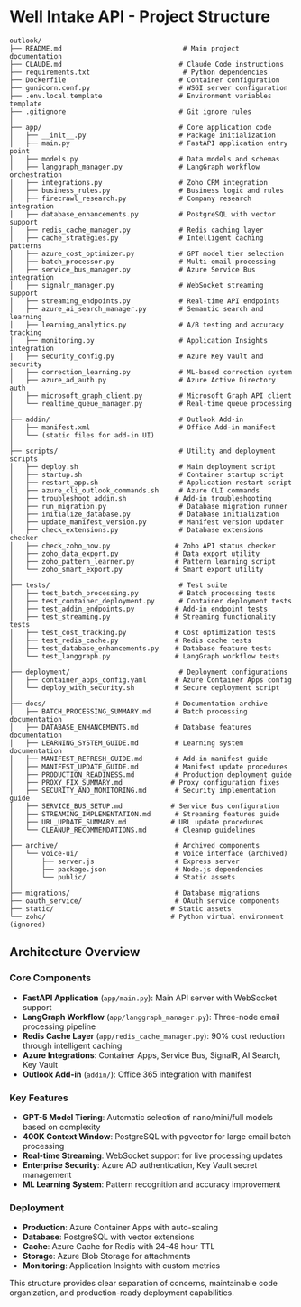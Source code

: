 # Well Intake API - Project Structure

```
outlook/
├── README.md                              # Main project documentation
├── CLAUDE.md                             # Claude Code instructions
├── requirements.txt                       # Python dependencies
├── Dockerfile                            # Container configuration
├── gunicorn.conf.py                      # WSGI server configuration
├── .env.local.template                   # Environment variables template
├── .gitignore                            # Git ignore rules
│
├── app/                                  # Core application code
│   ├── __init__.py                       # Package initialization
│   ├── main.py                           # FastAPI application entry point
│   ├── models.py                         # Data models and schemas
│   ├── langgraph_manager.py              # LangGraph workflow orchestration
│   ├── integrations.py                   # Zoho CRM integration
│   ├── business_rules.py                 # Business logic and rules
│   ├── firecrawl_research.py             # Company research integration
│   ├── database_enhancements.py          # PostgreSQL with vector support
│   ├── redis_cache_manager.py            # Redis caching layer
│   ├── cache_strategies.py               # Intelligent caching patterns
│   ├── azure_cost_optimizer.py           # GPT model tier selection
│   ├── batch_processor.py                # Multi-email processing
│   ├── service_bus_manager.py            # Azure Service Bus integration
│   ├── signalr_manager.py                # WebSocket streaming support
│   ├── streaming_endpoints.py            # Real-time API endpoints
│   ├── azure_ai_search_manager.py        # Semantic search and learning
│   ├── learning_analytics.py             # A/B testing and accuracy tracking
│   ├── monitoring.py                     # Application Insights integration
│   ├── security_config.py                # Azure Key Vault and security
│   ├── correction_learning.py            # ML-based correction system
│   ├── azure_ad_auth.py                  # Azure Active Directory auth
│   ├── microsoft_graph_client.py         # Microsoft Graph API client
│   └── realtime_queue_manager.py         # Real-time queue processing
│
├── addin/                                # Outlook Add-in
│   ├── manifest.xml                      # Office Add-in manifest
│   └── (static files for add-in UI)
│
├── scripts/                              # Utility and deployment scripts
│   ├── deploy.sh                         # Main deployment script
│   ├── startup.sh                        # Container startup script
│   ├── restart_app.sh                    # Application restart script
│   ├── azure_cli_outlook_commands.sh     # Azure CLI commands
│   ├── troubleshoot_addin.sh            # Add-in troubleshooting
│   ├── run_migration.py                  # Database migration runner
│   ├── initialize_database.py            # Database initialization
│   ├── update_manifest_version.py        # Manifest version updater
│   ├── check_extensions.py               # Database extensions checker
│   ├── check_zoho_now.py                # Zoho API status checker
│   ├── zoho_data_export.py              # Data export utility
│   ├── zoho_pattern_learner.py          # Pattern learning script
│   └── zoho_smart_export.py             # Smart export utility
│
├── tests/                                # Test suite
│   ├── test_batch_processing.py          # Batch processing tests
│   ├── test_container_deployment.py      # Container deployment tests
│   ├── test_addin_endpoints.py          # Add-in endpoint tests
│   ├── test_streaming.py                # Streaming functionality tests
│   ├── test_cost_tracking.py            # Cost optimization tests
│   ├── test_redis_cache.py              # Redis cache tests
│   ├── test_database_enhancements.py    # Database feature tests
│   └── test_langgraph.py                # LangGraph workflow tests
│
├── deployment/                           # Deployment configurations
│   ├── container_apps_config.yaml       # Azure Container Apps config
│   └── deploy_with_security.sh          # Secure deployment script
│
├── docs/                                # Documentation archive
│   ├── BATCH_PROCESSING_SUMMARY.md      # Batch processing documentation
│   ├── DATABASE_ENHANCEMENTS.md         # Database features documentation
│   ├── LEARNING_SYSTEM_GUIDE.md         # Learning system documentation
│   ├── MANIFEST_REFRESH_GUIDE.md        # Add-in manifest guide
│   ├── MANIFEST_UPDATE_GUIDE.md         # Manifest update procedures
│   ├── PRODUCTION_READINESS.md          # Production deployment guide
│   ├── PROXY_FIX_SUMMARY.md            # Proxy configuration fixes
│   ├── SECURITY_AND_MONITORING.md       # Security implementation guide
│   ├── SERVICE_BUS_SETUP.md            # Service Bus configuration
│   ├── STREAMING_IMPLEMENTATION.md      # Streaming features guide
│   ├── URL_UPDATE_SUMMARY.md           # URL update procedures
│   └── CLEANUP_RECOMMENDATIONS.md       # Cleanup guidelines
│
├── archive/                             # Archived components
│   └── voice-ui/                        # Voice interface (archived)
│       ├── server.js                    # Express server
│       ├── package.json                 # Node.js dependencies
│       └── public/                      # Static assets
│
├── migrations/                          # Database migrations
├── oauth_service/                       # OAuth service components
├── static/                             # Static assets
└── zoho/                               # Python virtual environment (ignored)
```

## Architecture Overview

### Core Components
- **FastAPI Application** (`app/main.py`): Main API server with WebSocket support
- **LangGraph Workflow** (`app/langgraph_manager.py`): Three-node email processing pipeline
- **Redis Cache Layer** (`app/redis_cache_manager.py`): 90% cost reduction through intelligent caching
- **Azure Integrations**: Container Apps, Service Bus, SignalR, AI Search, Key Vault
- **Outlook Add-in** (`addin/`): Office 365 integration with manifest

### Key Features
- **GPT-5 Model Tiering**: Automatic selection of nano/mini/full models based on complexity
- **400K Context Window**: PostgreSQL with pgvector for large email batch processing
- **Real-time Streaming**: WebSocket support for live processing updates
- **Enterprise Security**: Azure AD authentication, Key Vault secret management
- **ML Learning System**: Pattern recognition and accuracy improvement

### Deployment
- **Production**: Azure Container Apps with auto-scaling
- **Database**: PostgreSQL with vector extensions
- **Cache**: Azure Cache for Redis with 24-48 hour TTL
- **Storage**: Azure Blob Storage for attachments
- **Monitoring**: Application Insights with custom metrics

This structure provides clear separation of concerns, maintainable code organization, and production-ready deployment capabilities.